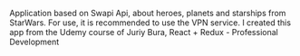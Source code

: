 Application based on Swapi Api, about heroes, planets and starships from StarWars. For use, it is recommended to use the VPN service. I created this app from the Udemy course of Juriy Bura, React + Redux - Professional Development

